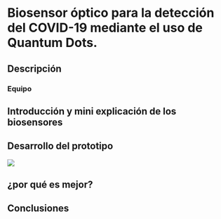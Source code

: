 # Biosensor óptico para la detección del COVID-19 mediante el uso de Quantum Dots.

## Descripción
### Equipo

## Introducción y mini explicación de los biosensores

## Desarrollo del prototipo
![](https://i.makeagif.com/media/5-15-2016/FTkKht.gif)

## ¿por qué es mejor?

## Conclusiones
